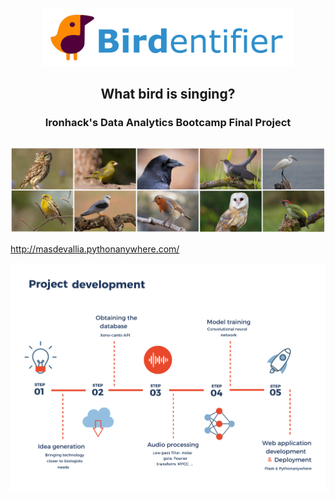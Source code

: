 
<p align="center"><img  src="https://raw.githubusercontent.com/Masdevallia/what-bird-is-singing/master/images/logo.jpg" width="400"></p>

## <p align="center">What bird is singing?</p>
### <p align="center">Ironhack's Data Analytics Bootcamp Final Project</p>

## 

<p align="center"><img  src="https://raw.githubusercontent.com/Masdevallia/what-bird-is-singing/master/images/photosall.png" width="900"></p>

http://masdevallia.pythonanywhere.com/

<p align="center"><img  src="https://raw.githubusercontent.com/Masdevallia/what-bird-is-singing/master/images/index.jpg" width="600"></p>


